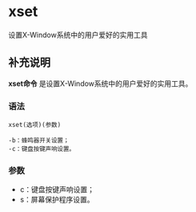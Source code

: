 xset
===

设置X-Window系统中的用户爱好的实用工具

## 补充说明

**xset命令** 是设置X-Window系统中的用户爱好的实用工具。

### 语法  

```
xset(选项)(参数)
```

  

```
-b：蜂鸣器开关设置；
-c：键盘按键声响设置。
```

### 参数  

*   c：键盘按键声响设置；
*   s：屏幕保护程序设置。


